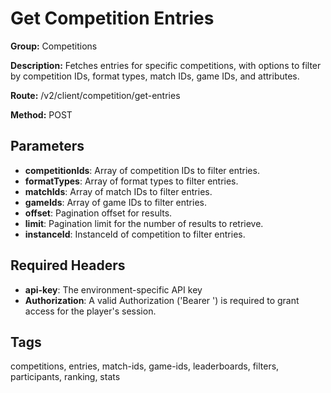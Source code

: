 # Get Competition Entries

**Group:** Competitions

**Description:** Fetches entries for specific competitions, with options to filter by competition IDs, format types, match IDs, game IDs, and attributes.

**Route:** /v2/client/competition/get-entries

**Method:** POST

## Parameters

- **competitionIds**: Array of competition IDs to filter entries.
- **formatTypes**: Array of format types to filter entries.
- **matchIds**: Array of match IDs to filter entries.
- **gameIds**: Array of game IDs to filter entries.
- **offset**: Pagination offset for results.
- **limit**: Pagination limit for the number of results to retrieve.
- **instanceId**: InstanceId of competition to filter entries.

## Required Headers

- **api-key**: The environment-specific API key
- **Authorization**: A valid Authorization ('Bearer <token>') is required to grant access for the player's session.

## Tags

competitions, entries, match-ids, game-ids, leaderboards, filters, participants, ranking, stats
